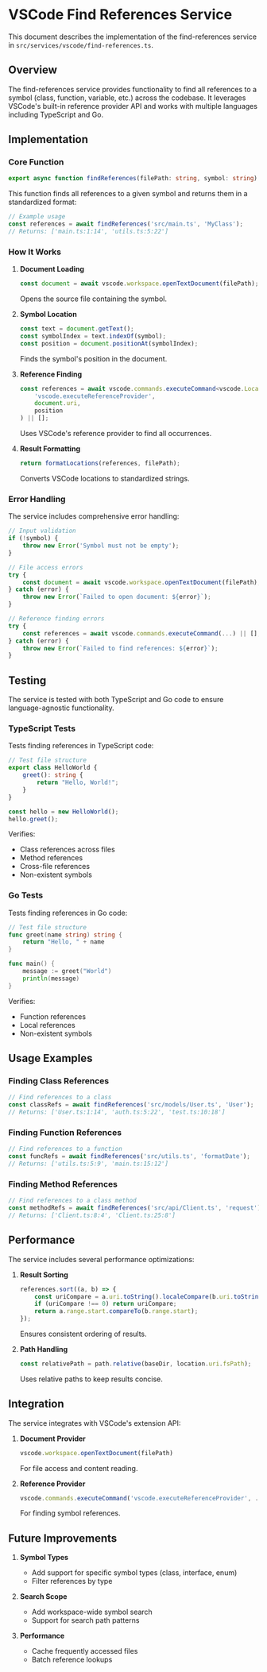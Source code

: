 # VSCode Find References Service

This document describes the implementation of the find-references service in `src/services/vscode/find-references.ts`.

## Overview

The find-references service provides functionality to find all references to a symbol (class, function, variable, etc.) across the codebase. It leverages VSCode's built-in reference provider API and works with multiple languages including TypeScript and Go.

## Implementation

### Core Function

```typescript
export async function findReferences(filePath: string, symbol: string): Promise<string[]>
```

This function finds all references to a given symbol and returns them in a standardized format:

```typescript
// Example usage
const references = await findReferences('src/main.ts', 'MyClass');
// Returns: ['main.ts:1:14', 'utils.ts:5:22']
```

### How It Works

1. **Document Loading**
   ```typescript
   const document = await vscode.workspace.openTextDocument(filePath);
   ```
   Opens the source file containing the symbol.

2. **Symbol Location**
   ```typescript
   const text = document.getText();
   const symbolIndex = text.indexOf(symbol);
   const position = document.positionAt(symbolIndex);
   ```
   Finds the symbol's position in the document.

3. **Reference Finding**
   ```typescript
   const references = await vscode.commands.executeCommand<vscode.Location[]>(
       'vscode.executeReferenceProvider',
       document.uri,
       position
   ) || [];
   ```
   Uses VSCode's reference provider to find all occurrences.

4. **Result Formatting**
   ```typescript
   return formatLocations(references, filePath);
   ```
   Converts VSCode locations to standardized strings.

### Error Handling

The service includes comprehensive error handling:

```typescript
// Input validation
if (!symbol) {
    throw new Error('Symbol must not be empty');
}

// File access errors
try {
    const document = await vscode.workspace.openTextDocument(filePath);
} catch (error) {
    throw new Error(`Failed to open document: ${error}`);
}

// Reference finding errors
try {
    const references = await vscode.commands.executeCommand(...) || [];
} catch (error) {
    throw new Error(`Failed to find references: ${error}`);
}
```

## Testing

The service is tested with both TypeScript and Go code to ensure language-agnostic functionality.

### TypeScript Tests

Tests finding references in TypeScript code:

```typescript
// Test file structure
export class HelloWorld {
    greet(): string {
        return "Hello, World!";
    }
}

const hello = new HelloWorld();
hello.greet();
```

Verifies:
- Class references across files
- Method references
- Cross-file references
- Non-existent symbols

### Go Tests

Tests finding references in Go code:

```go
// Test file structure
func greet(name string) string {
    return "Hello, " + name
}

func main() {
    message := greet("World")
    println(message)
}
```

Verifies:
- Function references
- Local references
- Non-existent symbols

## Usage Examples

### Finding Class References

```typescript
// Find references to a class
const classRefs = await findReferences('src/models/User.ts', 'User');
// Returns: ['User.ts:1:14', 'auth.ts:5:22', 'test.ts:10:18']
```

### Finding Function References

```typescript
// Find references to a function
const funcRefs = await findReferences('src/utils.ts', 'formatDate');
// Returns: ['utils.ts:5:9', 'main.ts:15:12']
```

### Finding Method References

```typescript
// Find references to a class method
const methodRefs = await findReferences('src/api/Client.ts', 'request');
// Returns: ['Client.ts:8:4', 'Client.ts:25:8']
```

## Performance

The service includes several performance optimizations:

1. **Result Sorting**
   ```typescript
   references.sort((a, b) => {
       const uriCompare = a.uri.toString().localeCompare(b.uri.toString());
       if (uriCompare !== 0) return uriCompare;
       return a.range.start.compareTo(b.range.start);
   });
   ```
   Ensures consistent ordering of results.

2. **Path Handling**
   ```typescript
   const relativePath = path.relative(baseDir, location.uri.fsPath);
   ```
   Uses relative paths to keep results concise.

## Integration

The service integrates with VSCode's extension API:

1. **Document Provider**
   ```typescript
   vscode.workspace.openTextDocument(filePath)
   ```
   For file access and content reading.

2. **Reference Provider**
   ```typescript
   vscode.commands.executeCommand('vscode.executeReferenceProvider', ...)
   ```
   For finding symbol references.

## Future Improvements

1. **Symbol Types**
   - Add support for specific symbol types (class, interface, enum)
   - Filter references by type

2. **Search Scope**
   - Add workspace-wide symbol search
   - Support for search path patterns

3. **Performance**
   - Cache frequently accessed files
   - Batch reference lookups
